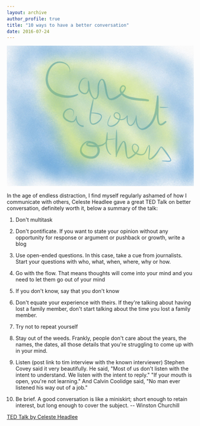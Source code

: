 ```yaml
---
layout: archive
author_profile: true
title: "10 ways to have a better conversation"
date: 2016-07-24
---
```

<img src="/images/posts/2016/07/care-about-others.jpg" alt="10 ways to have a better conversation" />

In the age of endless distraction, I find myself regularly ashamed of how I communicate with others, Celeste Headlee gave a great TED Talk on better conversation, definitely worth it, below a summary of the talk:

1. Don't multitask

2. Don't pontificate. If you want to state your opinion without any opportunity for response or argument or pushback or growth, write a blog

3. Use open-ended questions. In this case, take a cue from journalists. Start your questions with who, what, when, where, why or how.

4. Go with the flow. That means thoughts will come into your mind and you need to let them go out of your mind

5. If you don't know, say that you don't know

6. Don't equate your experience with theirs. If they're talking about having lost a family member, don't start talking about the time you lost a family member.

7. Try not to repeat yourself

8. Stay out of the weeds. Frankly, people don't care about the years, the names, the dates, all those details that you're struggling to come up with in your mind.

9. Listen (post link to tim interview with the known interviewer)
Stephen Covey said it very beautifully. He said, "Most of us don't listen with the intent to understand. We listen with the intent to reply."
"If your mouth is open, you're not learning." And Calvin Coolidge said, "No man ever listened his way out of a job."

10. Be brief. A good conversation is like a miniskirt; short enough to retain interest, but long enough to cover the subject. -- Winston Churchill

[TED Talk by Celeste Headlee](https://www.ted.com/talks/celeste_headlee_10_ways_to_have_a_better_conversation/transcript?language=en)